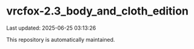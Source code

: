# vrcfox-2.3_body_and_cloth_edition

Last updated: 2025-06-25 03:13:26

This repository is automatically maintained.
